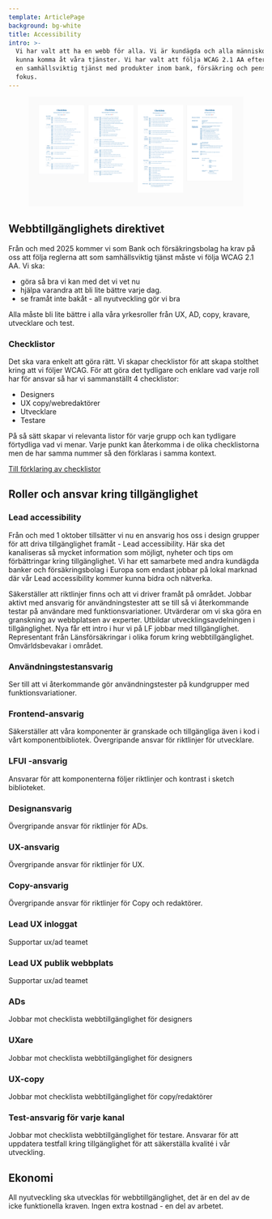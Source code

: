```yaml
---
template: ArticlePage
background: bg-white
title: Accessibility
intro: >-
  Vi har valt att ha en webb för alla. Vi är kundägda och alla människor ska
  kunna komma åt våra tjänster. Vi har valt att följa WCAG 2.1 AA eftersom vi är
  en samhällsviktig tjänst med produkter inom bank, försäkring och pension som
  fokus.
---
```

<figure class="Image Image__background"><img src="/img/wcag.png" srcset="/img/wcag.png 2x" alt=""><figcaption><div class="Image__caption"></div></figcaption></figure>

## Webbtillgänglighets direktivet

Från och med 2025 kommer vi som Bank och försäkringsbolag ha krav på oss att följa reglerna att som samhällsviktig tjänst måste vi följa WCAG 2.1 AA. Vi ska:

* göra så bra vi kan med det vi vet nu
* hjälpa varandra att bli lite bättre varje dag.
* se framåt inte bakåt - all nyutveckling gör vi bra

Alla måste bli lite bättre i alla våra yrkesroller från UX, AD, copy, kravare, utvecklare och test.

### Checklistor

Det ska vara enkelt att göra rätt. Vi skapar checklistor för att skapa stolthet kring att vi följer WCAG. För att göra det tydligare och enklare vad varje roll har för ansvar så har vi sammanställt 4 checklistor:

* Designers
* UX copy/webredaktörer
* Utvecklare 
* Testare

På så sätt skapar vi relevanta listor för varje grupp och kan tydligare förtydliga vad vi menar. Varje punkt kan återkomma i de olika checklistorna men de har samma nummer så den förklaras i samma kontext.

[Till förklaring av checklistor](#)

## Roller och ansvar kring tillgänglighet

### Lead accessibility

Från och med 1 oktober tillsätter vi nu en ansvarig hos oss i design grupper för att driva tillgänglighet framåt - Lead accessibility. Här ska det kanaliseras så mycket information som möjligt, nyheter och tips om förbättringar kring tillgänglighet. Vi har ett samarbete med andra kundägda banker och försäkringsbolag i Europa som endast jobbar på lokal marknad där vår Lead accessibility kommer kunna bidra och nätverka.

Säkerställer att riktlinjer finns och att vi driver framåt på området. Jobbar aktivt med ansvarig för användningstester att se till så vi återkommande testar på användare med funktionsvariationer. Utvärderar om vi ska göra en granskning av webbplatsen av experter. Utbildar utvecklingsavdelningen i tillgänglighet. Nya får ett intro i hur vi på LF jobbar med tillgänglighet. Representant från Länsförsäkringar i olika forum kring webbtillgänglighet. Omvärldsbevakar i området.

### Användningstestansvarig

Ser till att vi återkommande gör användningstester på kundgrupper med funktionsvariationer.

### Frontend-ansvarig

Säkerställer att våra komponenter är granskade och tillgängliga även i kod i vårt komponentbibliotek. Övergripande ansvar för riktlinjer för utvecklare.

### LFUI -ansvarig

Ansvarar för att komponenterna följer riktlinjer och kontrast i sketch biblioteket.

### Designansvarig

Övergripande ansvar för riktlinjer för ADs.

### UX-ansvarig

Övergripande ansvar för riktlinjer för UX.

### Copy-ansvarig

Övergripande ansvar för riktlinjer för Copy och redaktörer.

### Lead UX inloggat

Supportar ux/ad teamet 

### Lead UX publik webbplats

Supportar ux/ad teamet 

### ADs

Jobbar mot checklista webbtillgänglighet för designers

### UXare

Jobbar mot checklista webbtillgänglighet för designers

### UX-copy

Jobbar mot checklista webbtillgänglighet för copy/redaktörer

### Test-ansvarig för varje kanal

Jobbar mot checklista webbtillgänglighet för testare. Ansvarar för att uppdatera testfall kring tillgänglighet för att säkerställa kvalité i vår utveckling.

## Ekonomi

All nyutveckling ska utvecklas för webbtillgänglighet, det är en del av de icke funktionella kraven. Ingen extra kostnad - en del av arbetet.
